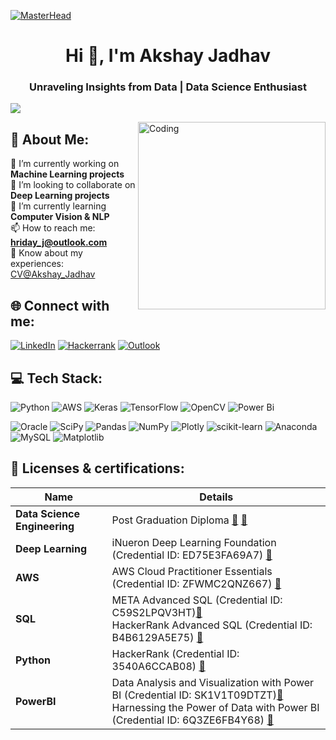 [![MasterHead](https://frogdesign.nyc3.digitaloceanspaces.com/wp-content/uploads/2020/08/04192430/AI_designing-with-data.gif)](https://github.com/Hridayj7)

<h1 align="center">Hi 👋, I'm Akshay Jadhav</h1>
<h3 align="center">Unraveling Insights from Data | Data Science Enthusiast</h3>

[![](https://visitcount.itsvg.in/api?id=hridayj7&icon=0&color=0)](https://visitcount.itsvg.in)

<img align="right" alt="Coding" width="300" src="https://static.wixstatic.com/media/2be1ce_864567900845418ebfd61e297637464d~mv2.gif">

## 💫 About Me:

🔭 I’m currently working on **Machine Learning projects**<br>
👯 I’m looking to collaborate on **Deep Learning projects**<br>
🌱 I’m currently learning **Computer Vision & NLP**<br>
📫 How to reach me: **hriday_j@outlook.com**<br>
📄 Know about my experiences: [CV@Akshay_Jadhav](https://drive.google.com/file/d/1QhGKOHGl8OKGwSQMImH9-2N1Cvf490ff/view?usp=sharing)


## 🌐 Connect with me:
[![LinkedIn](https://img.shields.io/badge/linkedin-%230077B5.svg?style=for-the-badge&logo=linkedin&logoColor=white)](https://www.linkedin.com/in/hriday-j/) 
[![Hackerrank](https://img.shields.io/badge/-Hackerrank-2EC866?style=for-the-badge&logo=HackerRank&logoColor=white)](https://www.hackerrank.com/hriday3196)
[![Outlook](https://img.shields.io/badge/Microsoft_Outlook-0078D4?style=for-the-badge&logo=microsoft-outlook&logoColor=white)](mailto:hriday_j@outlook.com)


## 💻 Tech Stack:
![Python](https://img.shields.io/badge/python-3670A0?style=for-the-badge&logo=python&logoColor=ffdd54) ![AWS](https://img.shields.io/badge/AWS-%23FF9900.svg?style=for-the-badge&logo=amazon-aws&logoColor=white) ![Keras](https://img.shields.io/badge/Keras-%23D00000.svg?style=for-the-badge&logo=Keras&logoColor=white) ![TensorFlow](https://img.shields.io/badge/TensorFlow-%23FF6F00.svg?style=for-the-badge&logo=TensorFlow&logoColor=white)  ![OpenCV](https://img.shields.io/badge/opencv-%23white.svg?style=for-the-badge&logo=opencv&logoColor=white)
![Power Bi](https://img.shields.io/badge/power_bi-F2C811?style=for-the-badge&logo=powerbi&logoColor=black)

![Oracle](https://img.shields.io/badge/Oracle-F80000?style=for-the-badge&logo=oracle&logoColor=white) ![SciPy](https://img.shields.io/badge/SciPy-%230C55A5.svg?style=for-the-badge&logo=scipy&logoColor=%white) ![Pandas](https://img.shields.io/badge/pandas-%23150458.svg?style=for-the-badge&logo=pandas&logoColor=white) ![NumPy](https://img.shields.io/badge/numpy-%23013243.svg?style=for-the-badge&logo=numpy&logoColor=white) ![Plotly](https://img.shields.io/badge/Plotly-%233F4F75.svg?style=for-the-badge&logo=plotly&logoColor=white) ![scikit-learn](https://img.shields.io/badge/scikit--learn-%23F7931E.svg?style=for-the-badge&logo=scikit-learn&logoColor=white) ![Anaconda](https://img.shields.io/badge/Anaconda-%2344A833.svg?style=for-the-badge&logo=anaconda&logoColor=white) ![MySQL](https://img.shields.io/badge/mysql-%2300f.svg?style=for-the-badge&logo=mysql&logoColor=white) ![Matplotlib](https://img.shields.io/badge/Matplotlib-%23ffffff.svg?style=for-the-badge&logo=Matplotlib&logoColor=black)

## 📜 Licenses & certifications:

| **Name** | Details |
|-----------------------------|-----------------------------------------------------------------------------------------------------------|
| **Data Science Engineering** | Post Graduation Diploma [🔗](https://olympus1.mygreatlearning.com/certificate/PYFRJGXQ) [🔗](https://olympus1.mygreatlearning.com/transcript/FBANMLRP) |
| **Deep Learning**           | iNueron Deep Learning Foundation (Credential ID: ED75E3FA69A7) [🔗](https://learn.ineuron.ai/certificate/8ca0ad6d-e1bc-4e7e-bacc-ed75e3fa69a7) |
| **AWS**                     | AWS Cloud Practitioner Essentials (Credential ID: ZFWMC2QNZ667) [🔗](https://www.coursera.org/account/accomplishments/certificate/ZFWMC2QNZ667) |
| **SQL**                     | META Advanced SQL (Credential ID: C59S2LPQV3HT)[🔗](https://www.coursera.org/account/accomplishments/certificate/C59S2LPQV3HT) <br> HackerRank Advanced SQL (Credential ID: B4B6129A5E75) [🔗](https://www.hackerrank.com/certificates/b4b6129a5e75?utm_medium=email&utm_source=mail_template_1393&utm_campaign=hrc_skills_certificate)|
| **Python**                  | HackerRank (Credential ID: 3540A6CCAB08) [🔗](https://www.hackerrank.com/certificates/3540a6ccab08) |
| **PowerBI**                     | Data Analysis and Visualization with Power BI (Credential ID: SK1V1T09DTZT)[🔗](https://www.coursera.org/account/accomplishments/certificate/SK1V1T09DTZT) <br> Harnessing the Power of Data with Power BI (Credential ID: 6Q3ZE6FB4Y68) [🔗](https://www.coursera.org/account/accomplishments/verify/6Q3ZE6FB4Y68)|
